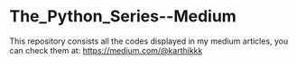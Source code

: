 # The_Python_Series--Medium
This repository consists all the codes displayed in my medium articles, you can check them at: https://medium.com/@karthikkk

